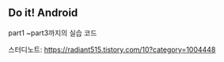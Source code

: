 ## Do it! Android

part1 ~part3까지의 실습 코드

스터디노트: https://radiant515.tistory.com/10?category=1004448
